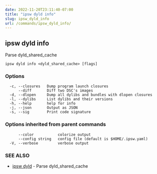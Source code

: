 ```yaml
---
date: 2022-11-20T23:11:40-07:00
title: "ipsw dyld info"
slug: ipsw_dyld_info
url: /commands/ipsw_dyld_info/
---
```

## ipsw dyld info

Parse dyld_shared_cache

```
ipsw dyld info <dyld_shared_cache> [flags]
```

### Options

```
  -c, --closures   Dump program launch closures
      --diff       Diff two DSC's images
  -d, --dlopen     Dump all dylibs and bundles with dlopen closures
  -l, --dylibs     List dylibs and their versions
  -h, --help       help for info
  -j, --json       Output as JSON
  -s, --sig        Print code signature
```

### Options inherited from parent commands

```
      --color           colorize output
      --config string   config file (default is $HOME/.ipsw.yaml)
  -V, --verbose         verbose output
```

### SEE ALSO

* [ipsw dyld](/cmd/ipsw_dyld/)	 - Parse dyld_shared_cache

